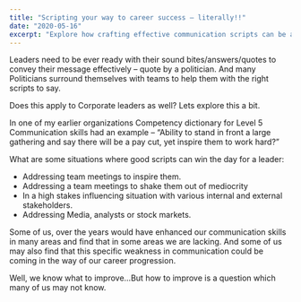 ```yaml
---
title: "Scripting your way to career success – literally!!"
date: "2020-05-16"
excerpt: "Explore how crafting effective communication scripts can be a powerful tool for career success in leadership roles."
---
```


Leaders need to be ever ready with their sound bites/answers/quotes to convey their message effectively – quote by a politician. And many Politicians surround themselves with teams to help them with the right scripts to say. 

Does this apply to Corporate leaders as well? Lets explore this a bit.

In one of my earlier organizations Competency dictionary for Level 5 Communication skills had an example – “Ability to stand in front a large gathering and say there will be a pay cut, yet inspire them to work hard?”

What are some situations where good scripts can win the day for a leader:

*   Addressing team meetings to inspire them.
*   Addressing a team meetings to shake them out of mediocrity
*   In a high stakes influencing situation with various internal and external stakeholders.
*   Addressing Media, analysts or stock markets.

Some of us, over the years would have enhanced our communication skills in many areas and find that in some areas we are lacking. And some of us may also find that this specific weakness in communication could be coming in the way of our career progression.

Well, we know what to improve…But how to improve is a question which many of us may not know.
